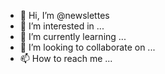 - 👋 Hi, I’m @newslettes
- 👀 I’m interested in ...
- 🌱 I’m currently learning ...
- 💞️ I’m looking to collaborate on ...
- 📫 How to reach me ...

<!---
newslettes/newslettes is a ✨ special ✨ repository because its `README.md` (this file) appears on your GitHub profile.
You can click the Preview link to take a look at your changes.
--->
